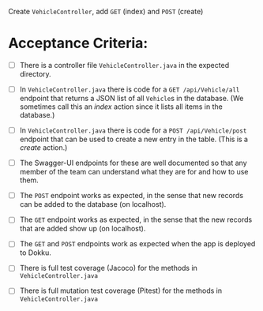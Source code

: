 Create `VehicleController`, add `GET` (index) and `POST` (create)

# Acceptance Criteria:

- [ ] There is a controller file `VehicleController.java`
      in the expected directory.
- [ ] In `VehicleController.java` there is 
      code for a `GET /api/Vehicle/all` endpoint 
      that returns a JSON list of all `Vehicle`s in the database.
      (We sometimes call this an *index* action since it lists all
      items in the database.)
- [ ] In `VehicleController.java` there is 
      code for a `POST /api/Vehicle/post` endpoint
      that can be used to create a new entry in the table. (This
      is a *create* action.)
- [ ] The Swagger-UI endpoints for these are well documented so that
      any member of the team can understand what they are for and
      how to use them.
- [ ] The `POST` endpoint works as expected, in the sense that new
      records can be added to the database (on localhost).
- [ ] The `GET` endpoint works as expected, in the sense that the new
      records that are added show up (on localhost).
- [ ] The `GET` and `POST` endpoints work as expected when the 
      app is deployed to Dokku.
- [ ] There is full test coverage (Jacoco) for the methods in 
      `VehicleController.java`
- [ ] There is full mutation test coverage (Pitest) for the methods in
      `VehicleController.java`



